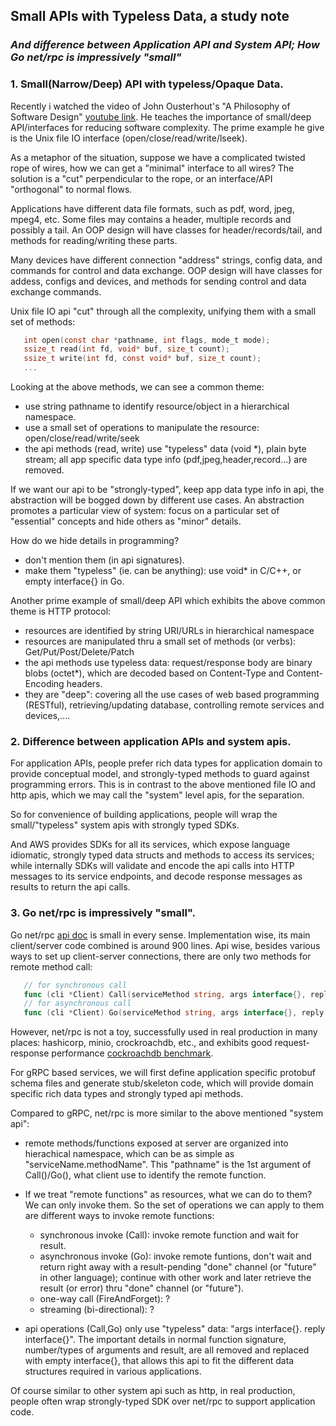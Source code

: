 ## Small APIs with Typeless Data, a study note ##
### _And difference between Application API and System API; How Go net/rpc is impressively "small"_ ###

### **1. Small(Narrow/Deep) API with typeless/Opaque Data.** ###

   Recently i watched the video of John Ousterhout's "A Philosophy of Software Design" [youtube link](https://www.youtube.com/watch?v=bmSAYlu0NcY). He teaches the importance of small/deep API/interfaces for reducing software complexity. The prime example he give is the Unix file IO interface (open/close/read/write/lseek).

   As a metaphor of the situation, suppose we have a complicated twisted rope of wires, how we can get a "minimal" interface to all wires? The solution is a "cut" perpendicular to the rope, or an interface/API "orthogonal" to normal flows.

   Applications have different data file formats, such as pdf, word, jpeg, mpeg4, etc. Some files may contains a header, multiple records and possibly a tail. An OOP design will have classes for header/records/tail, and methods for reading/writing these parts.

   Many devices have different connection "address" strings, config data, and commands for control and data exchange. OOP design will have classes for addess, configs and devices, and methods for sending control and data exchange commands.

   Unix file IO api "cut" through all the complexity, unifying them with a small set of methods:
```c
   int open(const char *pathname, int flags, mode_t mode);
   ssize_t read(int fd, void* buf, size_t count);
   ssize_t write(int fd, const void* buf, size_t count);
   ...
```
   Looking at the above methods, we can see a common theme:

   * use string pathname to identify resource/object in a hierarchical namespace.
   * use a small set of operations to manipulate the resource: open/close/read/write/seek
   * the api methods (read, write) use "typeless" data (void *), plain byte stream; all app specific data type info (pdf,jpeg,header,record...) are removed.

   If we want our api to be "strongly-typed", keep app data type info in api, the abstraction will be bogged down by different use cases. An abstraction promotes a particular view of system: focus on a particular set of "essential" concepts and hide others as "minor" details.

   How do we hide details in programming?

   * don't mention them (in api signatures).
   * make them "typeless" (ie. can be anything): use void* in C/C++, or empty interface{} in Go.

   Another prime example of small/deep API which exhibits the above common theme is HTTP protocol:

   * resources are identified by string URI/URLs in hierarchical namespace
   * resources are manipulated thru a small set of methods (or verbs): Get/Put/Post/Delete/Patch
   * the api methods use typeless data: request/response body are binary blobs (octet*), which are decoded based on Content-Type and Content-Encoding headers.
   * they are "deep": covering all the use cases of web based programming (RESTful), retrieving/updating database, controlling remote services and devices,....

### **2. Difference between application APIs and system apis.** ###

   For application APIs, people prefer rich data types for application domain to provide conceptual model, and strongly-typed methods to guard against programming errors. This is in contrast to the above mentioned file IO and http apis, which we may call the "system" level apis, for the separation.

   So for convenience of building applications, people will wrap the small/"typeless" system apis with strongly typed SDKs.

   And AWS provides SDKs for all its services, which expose language idiomatic, strongly typed data structs and methods to access its services; while internally SDKs will validate and encode the api calls into HTTP messages to its service endpoints, and decode response messages as results to return the api calls.

### **3. Go net/rpc is impressively "small".** ###

   Go net/rpc [api doc](https://pkg.go.dev/net/rpc@go1.17) is small in every sense. Implementation wise, its main client/server code combined is around 900 lines. Api wise, besides various ways to set up client-server connections, there are only two methods for remote method call:
```go
   // for synchronous call
   func (cli *Client) Call(serviceMethod string, args interface{}, reply interface{}) error
   // for asynchronous call
   func (cli *Client) Go(serviceMethod string, args interface{}, reply interface{}, done chan *Call) *Call
```
   However, net/rpc is not a toy, successfully used in real production in many places: hashicorp, minio, crockroachdb, etc., and exhibits good request-response performance [cockroachdb benchmark](https://github.com/cockroachdb/rpc-bench).

   For gRPC based services, we will first define application specific protobuf schema files and generate stub/skeleton code, which will provide domain specific rich data types and strongly typed api methods.

   Compared to gRPC, net/rpc is more similar to the above mentioned "system api": 

   * remote methods/functions exposed at server are organized into hierachical namespace, which can be as simple as "serviceName.methodName". This "pathname" is the 1st argument of Call()/Go(), what client use to identify the remote function.
   * If we treat "remote functions" as resources, what we can do to them? We can only invoke them. So the set of operations we can apply to them are different ways to invoke remote functions:

      + synchronous invoke (Call): invoke remote function and wait for result.
      + asynchronous invoke (Go): invoke remote funtions, don't wait and return right away with a result-pending "done" channel (or "future" in other language); continue with other work and later retrieve the result (or error) thru "done" channel (or "future").
      + one-way call (FireAndForget): ?
      + streaming (bi-directional): ?

   * api operations (Call,Go) only use "typeless" data: "args interface{}. reply interface{}". The important details in normal function signature,  number/types of arguments and result, are all removed and replaced with empty interface{}, that allows this api to fit the different data structures required in various applications.

   Of course similar to other system api such as http, in real production, people often wrap strongly-typed SDK over net/rpc to support application code.

